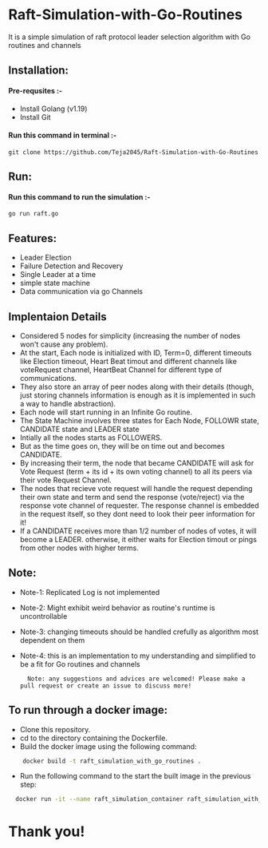 # Raft-Simulation-with-Go-Routines


 
 It is a simple simulation of raft protocol leader selection algorithm with Go routines and channels
    
## Installation:
#### Pre-requsites :- 
- Install Golang (v1.19)
- Install  Git

#### Run this command in terminal :-
    git clone https://github.com/Teja2045/Raft-Simulation-with-Go-Routines
    
## Run:
#### Run this command to run the simulation :-
    go run raft.go
    
## Features:
- Leader Election
- Failure Detection and Recovery
- Single Leader at a time
- simple state machine
- Data communication via go Channels

## Implentaion Details

- Considered 5 nodes for simplicity (increasing the number of nodes won't cause any problem).
- At the start, Each node is initialized with ID, Term=0, different timeouts like Election timeout, Heart Beat timout and different channels like voteRequest channel, HeartBeat Channel for different type of communications.
- They also store an array of peer nodes along with their details (though, just storing channels information is enough as it is implemented in such a way to handle abstraction).
- Each node will start running in an Infinite Go routine.
- The State Machine involves three states for Each Node, FOLLOWR state, CANDIDATE state and LEADER state
- Intially all the nodes starts as FOLLOWERS.
- But as the time goes on, they will be on time out and becomes CANDIDATE.
- By increasing their term, the node that became CANDIDATE will ask for Vote Request (term + its id + its own voting channel) to all its peers via their vote Request Channel.
- The nodes that recieve vote request will handle the request depending their own state and term and send the response (vote/reject) via the response vote channel of requester. The response channel is embedded in the request itself, so they dont need to look their peer information for it!
- If a CANDIDATE receives  more than 1/2 number of nodes of votes, it will become a LEADER. otherwise, it either waits for Election timout or pings from other nodes with higher terms.


## Note:
- Note-1: Replicated Log is not implemented

- Note-2: Might exhibit weird behavior as routine's runtime is uncontrollable
        
- Note-3: changing timeouts should be handled crefully as algorithm most dependent on them
        
- Note-4: this is an implementation to my understanding and simplified to be a fit for Go routines and channels



        Note: any suggestions and advices are welcomed! Please make a pull request or create an issue to discuss more!
        
## To run through a docker image:
- Clone this repository.
- cd to the directory containing the Dockerfile.
- Build the docker image using the following command:
```bash
    docker build -t raft_simulation_with_go_routines .
```
- Run the following command to the start the built image in the previous step:
```bash
  docker run -it --name raft_simulation_container raft_simulation_with_go_routines
```







# Thank you!
    
